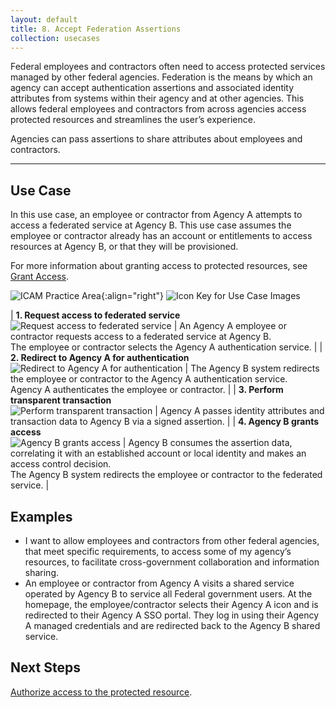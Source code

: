 ```yaml
---
layout: default
title: 8. Accept Federation Assertions
collection: usecases
---
```


Federal employees and contractors often need to access protected services managed by other federal agencies. Federation is the means by which an agency can accept authentication assertions and associated identity attributes from systems within their agency and at other agencies. This allows federal employees and contractors from across agencies access protected resources and streamlines the user’s experience.
  
Agencies can pass assertions to share attributes about employees and contractors.

---

## Use Case

In this use case, an employee or contractor from Agency A attempts to access a federated service at Agency B. This use case assumes the employee or contractor already has an account or entitlements to access resources at Agency B, or that they will be provisioned.

For more information about granting access to protected resources, see [Grant Access](../7_grantaccess).

![ICAM Practice Area]({{site.baseurl}}/img/usecases/Federation-AttributeExchange.png){:align="right"}
![Icon Key for Use Case Images]({{site.baseurl}}/img/usecases/8-IconKey.png)

| **1. Request access to federated service**<br/>![Request access to federated service]({{site.baseurl}}/img/usecases/8-1.png)  | An Agency A employee or contractor requests access to a federated service at Agency B.<br/>The employee or contractor selects the Agency A authentication service. |
| **2. Redirect to Agency A for authentication**<br/>![Redirect to Agency A for authentication]({{site.baseurl}}/img/usecases/8-2.png)  | The Agency B system redirects the employee or contractor to the Agency A authentication service.<br/>Agency A authenticates the employee or contractor. |
| **3. Perform transparent transaction**<br/>![Perform transparent transaction]({{site.baseurl}}/img/usecases/8-3.png)  | Agency A passes identity attributes and transaction data to Agency B via a signed assertion. |
| **4. Agency B grants access**<br/>![Agency B grants access]({{site.baseurl}}/img/usecases/8-4.png)  | Agency B consumes the assertion data, correlating it with an established account or local identity and makes an access control decision.<br/>The Agency B system redirects the employee or contractor to the federated service. |

## Examples

- I want to allow employees and contractors from other federal agencies, that meet specific requirements, to access some of my agency’s resources, to facilitate cross-government collaboration and information sharing.
- An employee or contractor from Agency A visits a shared service operated by Agency B to service all Federal government users. At the homepage, the employee/contractor selects their Agency A icon and is redirected to their Agency A SSO portal. They log in using their Agency A managed credentials and are redirected back to the Agency B shared service.

## Next Steps

[Authorize access to the protected resource](../7_grantaccess).

